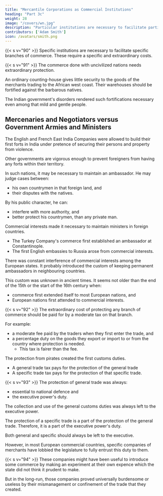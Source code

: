```yaml
---
title: "Mercantile Corporations as Commercial Institutions"
heading: "Part 3c"
weight: 28
image: "/covers/wn.jpg"
description: "Particular institutions are necessary to facilitate particular branches of commerce"
contributors: ['Adam Smith']
icon: /avatars/smith.png
---
```




{{< s v="90" >}} Specific institutions are necessary to facilitate specific branches of commerce. These require a specific and extraordinary costs.


{{< s v="91" >}} The commerce done with uncivilized nations needs extraordinary protection.

An ordinary counting-house gives little security to the goods of the merchants trading to the African west coast. Their warehouses should be fortified against the barbarous natives.

The Indian government's disorders rendered such fortifications necessary even among that mild and gentle people.


## Mercenaries and Negotiators versus Government Armies and Ministers

The English and French East India Companies were allowed to build their first forts in India under pretence of securing their persons and property from violence.

Other governments are vigorous enough to prevent foreigners from having any forts within their territory.

In such nations, it may be necessary to maintain an ambassador. He may judge cases between: 
<!-- decide, according to their own customs: -->
- <!-- the differences among  -->his own countrymen in that foreign land, and
- their disputes with the natives.

By his public character, he can:
- interfere with more authority, and
- better protect his countrymen, than any private man.

Commercial interests made it necessary to maintain ministers in foreign countries.
- The Turkey Company's commerce first established an ambassador at Constantinople.
- The first English embassies to Russia arose from commercial interests.

There was constant interference of commercial interests among the European states. It probably introduced the custom of keeping permanent ambassadors in neighbouring countries.

This custom was unknown in ancient times. It seems not older than the end of the 15th or the start of the 16th century when:
- commerce first extended itself to most European nations, and
- European nations first attended to commercial interests.



{{< s v="92" >}} The extraordinary cost of protecting any branch of commerce should be paid for by a moderate tax on that branch.

For example:
- a moderate fee paid by the traders when they first enter the trade, and
- a percentage duty on the goods they export or import to or from the country where protection is needed.
  - This tax is fairer <!-- more equal --> than the fee. <!-- moderate fine. -->

The protection from pirates <!-- and free-booters --> created the first customs duties.
- A general trade tax pays for the protection of the general trade
- A specific trade tax pays for the protection of that specific trade.


{{< s v="93" >}} The protection of general trade was always:
- essential to national defence and
- the executive power's duty.

The collection and use of the general customs duties was always left to the executive power. 

The protection of a specific trade is a part of the protection of the general trade. Therefore, it is a part of the executive power's duty. 

Both general and specific should always be left to the executive. 

However, in most European commercial countries, specific companies of merchants have lobbied <!-- persuaded --> the legislature to fully entrust this duty to them.

{{< s v="94" >}} These companies might have been useful to introduce some commerce by making an experiment at their own expence which the state did not think it prudent to make.

But in the long-run, those companies proved universally burdensome or useless by their mismanagement or confinement of the trade that they created.


